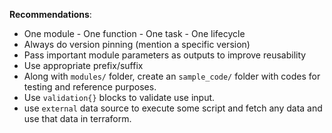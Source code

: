 **Recommendations**:

- One module - One function - One task - One lifecycle
- Always do version pinning (mention a specific version)
- Pass important module parameters as outputs to improve reusability
- Use appropriate prefix/suffix
- Along with `modules/` folder, create an `sample_code/` folder with codes for testing and reference purposes.
- Use `validation{}` blocks to validate use input.
- use `external` data source to execute some script and fetch any data and use that data in terraform.